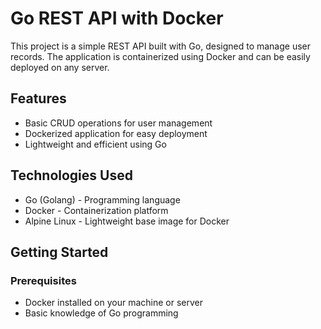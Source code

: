 # Go REST API with Docker

This project is a simple REST API built with Go, designed to manage user records. The application is containerized using Docker and can be easily deployed on any server.

## Features

- Basic CRUD operations for user management
- Dockerized application for easy deployment
- Lightweight and efficient using Go

## Technologies Used

- Go (Golang) - Programming language
- Docker - Containerization platform
- Alpine Linux - Lightweight base image for Docker

## Getting Started

### Prerequisites

- Docker installed on your machine or server
- Basic knowledge of Go programming
